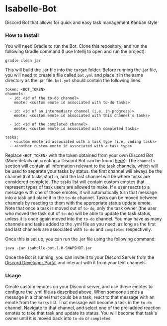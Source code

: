 # Isabelle-Bot
Discord Bot that allows for quick and easy task management Kanban style

### How to Install
You will need Gradle to run the Bot. Clone this repository, and run the following Gradle command (I use Intellij to open and run the project):
```
gradle clean jar
```
This will build the .jar file into the `target` folder. Before running the .jar file, you will need to create a file called `bot.yml` and place it in the same directory as the .jar file. `bot.yml` should contain the following lines:
```
token: <BOT_TOKEN>
channels:
  - id: <id of the to-do channel>
    emote: <custom emote id associated with to-do tasks>
    
  - id: <id of an intermediary channel (i.e. in-progress)>
    emote: <custom emote id associated with this channel's tasks>
    
  - id: <id of the completed channel>
    emote: <custom emote id associated with completed tasks>
    
tasks:
  - <custom emote id associated with a task type (i.e. coding task)>
  - <another custom emote id associated with a task type>
```
Replace `<BOT_TOKEN>` with the token obtained from your own Discord Bot (More details on creating a Discord Bot can be found [here](https://discord.com/developers/docs/intro)).
The `channels` section will contain all information relevant to the task channels, which will be used to separate your tasks by status. the first channel will always be the channel that tasks start in, and the last channel will be where tasks are considered complete.
The `tasks` list will contain custom emotes that represent types of task users are allowed to make. If a user reacts to a message with one of those emotes, it will automatically turn that message into a task and place it in the `to-do` channel.
Tasks can be moved between channels by reacting to them with the appropriate status update emote. Note that once a task is moved out of `to-do`, only the task owner (the user who moved the task out of `to-do`) will be able to update the task status, unless it is once again moved into the `to-do` channel.
You may have as many channels and tasks added to the .yml file as you need, as long as the first and last channels are associated with `to-do` and `completed` respectively.

Once this is set up, you can run the .jar file using the following command:
```
java -jar isabelle-bot-1.0-SNAPSHOT.jar
```
Once the Bot is running, you can invite it to your Discord Server from the [Discord Developer Portal](https://discord.com/developers/applications) and interact with it from your text channels.

### Usage
Create custom emotes on your Discord server, and use those emotes to configure the .yml file as described above. When someone sends a message in a channel that could be a task, react to that message with an emote from the `tasks` list. That message will become a task in the `to-do` channel. Navigate to that channel, and select one of the pre-added reaction emotes to take that task and update its status. You will become that task's owner until it is moved back into `to-do` or `completed`.
